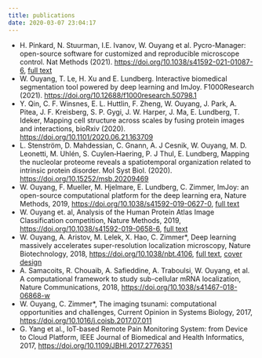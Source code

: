 ```yaml
---
title: publications
date: 2020-03-07 23:04:17
---
```

* H. Pinkard, N. Stuurman, I.E. Ivanov, W. Ouyang et al. Pycro-Manager: open-source software for customized and reproducible microscope control. Nat Methods (2021). https://doi.org/10.1038/s41592-021-01087-6, [full text](https://rdcu.be/cghwk)
* W. Ouyang, T. Le, H. Xu and E. Lundberg. Interactive biomedical segmentation tool powered by deep learning and ImJoy. F1000Research (2021). https://doi.org/10.12688/f1000research.50798.1
* Y. Qin, C. F. Winsnes, E. L. Huttlin, F. Zheng, W. Ouyang, J. Park, A. Pitea, J. F. Kreisberg, S. P. Gygi, J. W. Harper, J. Ma, E. Lundberg, T. Ideker, Mapping cell structure across scales by fusing protein images and interactions, bioRxiv (2020). https://doi.org/10.1101/2020.06.21.163709
* L. Stenström, D. Mahdessian, C. Gnann, A. J Cesnik, W. Ouyang, M. D. Leonetti, M. Uhlén, S. Cuylen‐Haering, P. J Thul, E. Lundberg, Mapping the nucleolar proteome reveals a spatiotemporal organization related to intrinsic protein disorder. Mol Syst Biol. (2020). https://doi.org/10.15252/msb.20209469
* W. Ouyang, F. Mueller, M. Hjelmare, E. Lundberg, C. Zimmer, ImJoy: an open-source computational platform for the deep learning era, Nature Methods, 2019, https://doi.org/10.1038/s41592-019-0627-0, [full text](https://rdcu.be/bYbGO)
* W. Ouyang et. al, Analysis of the Human Protein Atlas Image Classification competition, Nature Methods, 2019, https://doi.org/10.1038/s41592-019-0658-6, [full text](https://www.nature.com/articles/s41592-019-0658-6)
* W. Ouyang, A. Aristov, M. Lelek, X. Hao, C. Zimmer*, Deep learning massively accelerates super-resolution localization microscopy, Nature Biotechnology, 2018, https://doi.org/10.1038/nbt.4106, [full text](https://rdcu.be/LGtc), [cover design](https://www.nature.com/nbt/volumes/36/issues/5)
* A. Samacoits, R. Chouaib, A. Safieddine, A. Traboulsi, W. Ouyang, et al. A computational framework to study sub-cellular mRNA localization, Nature Communications, 2018, https://doi.org/10.1038/s41467-018-06868-w
* W. Ouyang, C. Zimmer*, The imaging tsunami: computational opportunities and challenges, Current Opinion in Systems Biology, 2017, https://doi.org/10.1016/j.coisb.2017.07.011
* G. Yang et al., IoT-based Remote Pain Monitoring System: from Device to Cloud Platform, IEEE Journal of Biomedical and Health Informatics, 2017, https://doi.org/10.1109/JBHI.2017.2776351
